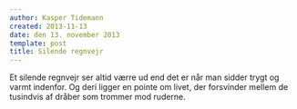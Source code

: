 ```yaml
---
author: Kasper Tidemann
created: 2013-11-13
date: den 13. november 2013
template: post
title: Silende regnvejr
---
```


Et silende regnvejr ser altid værre ud end det er når man sidder trygt og varmt indenfor. Og deri ligger en pointe om livet, der forsvinder mellem de tusindvis af dråber som trommer mod ruderne.
